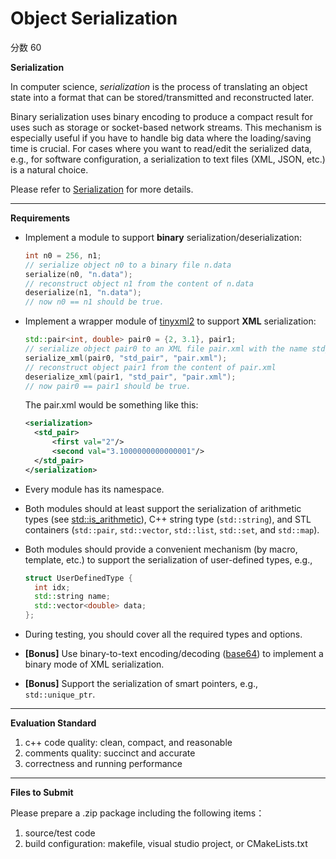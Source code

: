 # **Object Serialization**

分数 60

**Serialization**

In computer science, *serialization* is the process of translating an object state into a format that can be stored/transmitted and reconstructed later.

Binary serialization uses binary encoding to produce a compact result for uses such as storage or socket-based network streams. This mechanism is especially useful if you have to handle big data where the loading/saving time is crucial.
For cases where you want to read/edit the serialized data, e.g., for software configuration, a serialization to text files (XML, JSON, etc.) is a natural choice.

Please refer to [Serialization](https://en.wikipedia.org/wiki/Serialization) for more details.

---

**Requirements**

* Implement a module to support **binary** serialization/deserialization:

  ```cpp
  int n0 = 256, n1;
  // serialize object n0 to a binary file n.data
  serialize(n0, "n.data");
  // reconstruct object n1 from the content of n.data
  deserialize(n1, "n.data");
  // now n0 == n1 should be true.
  ```
* Implement a wrapper module of [tinyxml2](https://github.com/leethomason/tinyxml2) to support **XML** serialization:

  ```cpp
  std::pair<int, double> pair0 = {2, 3.1}, pair1;
  // serialize object pair0 to an XML file pair.xml with the name std_pair
  serialize_xml(pair0, "std_pair", "pair.xml");
  // reconstruct object pair1 from the content of pair.xml
  deserialize_xml(pair1, "std_pair", "pair.xml");
  // now pair0 == pair1 should be true.
  ```

  The pair.xml would be something like this:

  ```xml
  <serialization>
    <std_pair>
        <first val="2"/>
        <second val="3.1000000000000001"/>
    </std_pair>
  </serialization>
  ```
* Every module has its namespace.
* Both modules should at least support the serialization of arithmetic types (see [std::is_arithmetic](https://en.cppreference.com/w/cpp/types/is_arithmetic)), C++ string type (`std::string`), and STL containers (`std::pair`, `std::vector`, `std::list`, `std::set`, and `std::map`).
* Both modules should provide a convenient mechanism (by macro, template, etc.) to support the serialization of user-defined types, e.g.,

  ```cpp
  struct UserDefinedType {
    int idx;
    std::string name;
    std::vector<double> data;
  };
  ```
* During testing, you should cover all the required types and options.
* **[Bonus]** Use binary-to-text encoding/decoding ([base64](https://en.wikipedia.org/wiki/Base64)) to implement a binary mode of XML serialization.
* **[Bonus]** Support the serialization of smart pointers, e.g., `std::unique_ptr`.

---

**Evaluation Standard**

1. c++ code quality: clean, compact, and reasonable
2. comments quality: succinct and accurate
3. correctness and running performance

---

**Files to Submit**

Please prepare a .zip package including the following items：

1. source/test code
2. build configuration: makefile, visual studio project, or CMakeLists.txt
